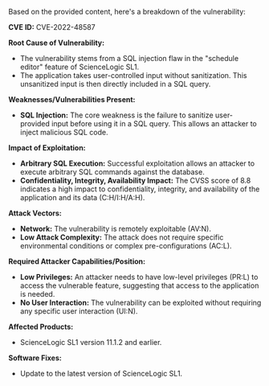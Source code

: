 Based on the provided content, here's a breakdown of the vulnerability:

**CVE ID:** CVE-2022-48587

**Root Cause of Vulnerability:**
- The vulnerability stems from a SQL injection flaw in the "schedule editor" feature of ScienceLogic SL1.
- The application takes user-controlled input without sanitization. This unsanitized input is then directly included in a SQL query.

**Weaknesses/Vulnerabilities Present:**
- **SQL Injection:** The core weakness is the failure to sanitize user-provided input before using it in a SQL query. This allows an attacker to inject malicious SQL code.

**Impact of Exploitation:**
- **Arbitrary SQL Execution:** Successful exploitation allows an attacker to execute arbitrary SQL commands against the database.
- **Confidentiality, Integrity, Availability Impact:** The CVSS score of 8.8 indicates a high impact to confidentiality, integrity, and availability of the application and its data (C:H/I:H/A:H).

**Attack Vectors:**
- **Network:** The vulnerability is remotely exploitable (AV:N).
- **Low Attack Complexity:** The attack does not require specific environmental conditions or complex pre-configurations (AC:L).

**Required Attacker Capabilities/Position:**
- **Low Privileges:** An attacker needs to have low-level privileges (PR:L) to access the vulnerable feature, suggesting that access to the application is needed.
- **No User Interaction:** The vulnerability can be exploited without requiring any specific user interaction (UI:N).

**Affected Products:**
- ScienceLogic SL1 version 11.1.2 and earlier.

**Software Fixes:**
- Update to the latest version of ScienceLogic SL1.